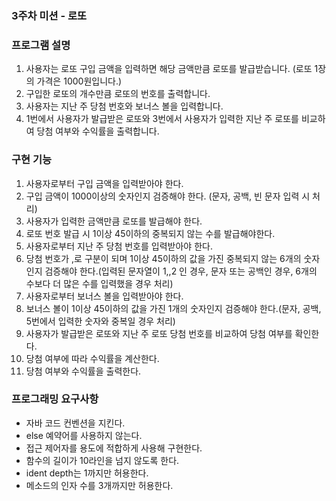 ### 3주차 미션 - 로또

### 프로그램 설명
1. 사용자는 로또 구입 금액을 입력하면 해당 금액만큼 로또를 발급받습니다.
    (로또 1장의 가격은 1000원입니다.)
2. 구입한 로또의 개수만큼 로또의 번호를 출력합니다.
3. 사용자는 지난 주 당첨 번호와 보너스 볼을 입력합니다.
4. 1번에서 사용자가 발급받은 로또와 3번에서 사용자가 입력한 지난 주 로또를 비교하여 당첨 여부와 수익률을 출력합니다.

### 구현 기능
1. 사용자로부터 구입 금액을 입력받아야 한다. 
2. 구입 금액이 1000이상의 숫자인지 검증해야 한다. (문자, 공백, 빈 문자 입력 시 처리)
3. 사용자가 입력한 금액만큼 로또를 발급해야 한다. 
4. 로또 번호 발급 시 1이상 45이하의 중복되지 않는 수를 발급해야한다.
5. 사용자로부터 지난 주 당첨 번호를 입력받아야 한다.
6. 당첨 번호가 ,로 구분이 되며 1이상 45이하의 값을 가진 중복되지 않는 6개의 숫자인지 검증해야 한다.(입력된 문자열이 1,,2 인 경우, 문자 또는 공백인 경우, 6개의 수보다 더 많은 수를 입력했을 경우 처리)
7. 사용자로부터 보너스 볼을 입력받아야 한다.
8. 보너스 볼이 1이상 45이하의 값을 가진 1개의 숫자인지 검증해야 한다.(문자, 공백, 5번에서 입력한 숫자와 중복일 경우 처리)
9. 사용자가 발급받은 로또와 지난 주 로또 당첨 번호를 비교하여 당첨 여부를 확인한다.
11. 당첨 여부에 따라 수익률을 계산한다.
12. 당첨 여부와 수익률을 출력한다.
 
### 프로그래밍 요구사항
+ 자바 코드 컨벤션을 지킨다.
+ else 예약어를 사용하지 않는다.
+ 접근 제어자를 용도에 적합하게 사용해 구현한다.
+ 함수의 길이가 10라인을 넘지 않도록 한다.
+ ident depth는 1까지만 허용한다.
+ 메소드의 인자 수를 3개까지만 허용한다.